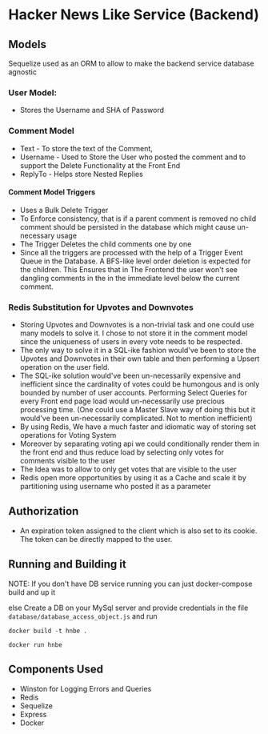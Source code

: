 # Hacker News Like Service (Backend)

## Models
Sequelize used as an ORM to allow to make the backend service database agnostic
### User Model: 
* Stores the Username and SHA of Password
### Comment Model
* Text - To store the text of the Comment,
* Username - Used to Store the User who posted the comment and to support the Delete Functionality at the Front End
* ReplyTo - Helps store Nested Replies
#### Comment Model Triggers
* Uses a Bulk Delete Trigger
* To Enforce consistency, that is if a parent comment is removed no child comment should be persisted in the database
which might cause un-necessary usage
* The Trigger Deletes the child comments one by one
* Since all the triggers are processed with the help of a Trigger Event Queue in the Database. A BFS-like level order
deletion is expected for the children. This Ensures that in The Frontend the user won't see dangling comments in the
in the immediate level below the current comment.

### Redis Substitution for Upvotes and Downvotes

* Storing Upvotes and Downvotes is a non-trivial task and one could use many models to solve it. I chose to not store it
in the comment model since the uniqueness of users in every vote needs to be respected.
* The only way to solve it in a SQL-ike fashion would've been to store the Upvotes and Downvotes in their own table and
then performing a Upsert operation on the user field.
* The SQL-ike solution would've been un-necessarily expensive and inefficient since the cardinality of votes could be 
humongous and is only bounded by number of user accounts. Performing Select Queries for every Front end page load would
un-necessarily use precious processing time. (One could use a Master Slave way of doing this but it would've been un-necessarily complicated. Not to mention inefficient)
* By using Redis, We have a much faster and idiomatic way of storing set operations for Voting System
* Moreover by separating voting api we could conditionally render them in the front end and thus reduce load by selecting only
votes for comments visible to the user
* The Idea was to allow to only get votes that are visible to the user
* Redis open more opportunities by using it as a Cache and scale it by partitioning using username who posted it as a parameter

## Authorization
* An expiration token assigned to the client which is also set to its cookie. The token can be directly mapped to the user.

## Running and Building it

NOTE: If you don't have DB service running you can just docker-compose build and up it

else 
Create a DB on your MySql server and provide credentials in the file ```database/database_access_object.js``` and run

```docker build -t hnbe .```

```docker run hnbe``` 


## Components Used
* Winston for Logging Errors and Queries
* Redis
* Sequelize
* Express
* Docker